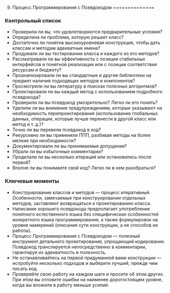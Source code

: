 9. Процесс Программирования с Псевдокодом
==============

### Контрольный список

+ Проверили  ли  вы,  что  удовлетворяются  предварительные  условия?
+ Определена  ли  проблема,  которую  решает  класс?
+ Достаточно  ли  понятна  высокоуровневая  конструкция, чтобы  дать  классам  и  методам  адекватные  имена?
+ Продумали ли вы тестирование класса и каждого из его методов?
+ Рассматривали ли вы эффективность с позиции стабильных интерфейсов и понятной реализации или с позиции соответствия ресурсам и бюджету? 
+ Проанализировали ли вы стандартные и другие библиотеки на предмет наличия подходящих методов и компонентов? 
+ Просмотрели ли вы литературу в поисках полезных алгоритмов? 
+ Проектировали ли вы каждый метод с использованием подробного псевдокода? 
+ Проверили ли вы псевдокод умозрительно? Легко ли его понять? 
+ Уделили ли вы внимание предупреждениям, которые указывают на необходимость перепроектирования (использование глобальных данных, операции, которые лучше перенести в другой класс или метод и т. д.)? 
+ Точно ли вы перевели псевдокод в код? 
+ Рекурсивно ли вы применяли ППП, разбивая методы на более мелкие при необходимости? 
+ Документировали ли вы принимаемые допущения? 
+ Убрали ли вы избыточные комментарии? 
+ Проделали ли вы несколько итераций или остановились после первой? 
+ Вполне ли вы понимаете свой код? Легко ли в нем разобраться? 

### Ключевые моменты 

+ Конструирование классов и методов — процесс итеративный. Особенности, замечаемые при конструировании отдельных методов, заставляют возвращаться к проектированию класса. 
+ Написание хорошего псевдокода предполагает употребление понятного естественного языка без специфических особенностей конкретного языка программирования, а также формулировок на уровне намерений (описания сути конструкции, а не способов ее работы). 
+ Процесс  Программирования  с  Псевдокодом  —  полезный  инструмент  детального  проектирования,  упрощающий  кодирование.  Псевдокод  транслируется непосредственно  в  комментарии,  гарантируя  их  адекватность  и  полезность.
+ Не  останавливайтесь  на  первой  придуманной  вами  конструкции  —  испробуйте  несколько  подходов  и  выберите  лучший,  прежде  чем  писать  код.
+ Проверяйте  свою  работу  на  каждом  шаге  и  просите  об  этом  других.  При  этом вы  отловите  ошибки  на  наименее  дорогостоящем  уровне,  когда  вы  вложили  в работу  меньше  усилий.